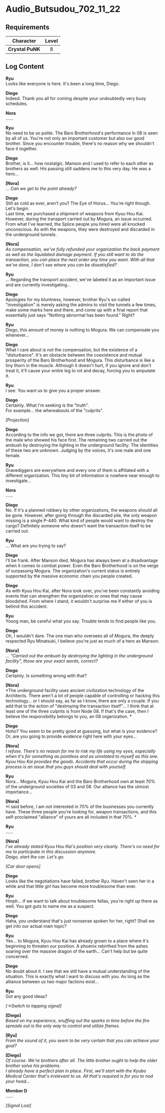 # Audio_Butsudou_702_11_22
## Requirements
|   Character    |Level|
|----------------|:---:|
|**Crystal PuNK**|  8  |

## Log Content
**Ryu**<br>
Looks like everyone is here. It's been a long time, Diego.

**Diego**<br>
Indeed. Thank you all for coming despite your undoubtedly very busy schedules.

**Nora**<br>
......

**Ryu**<br>
No need to be so polite. The Baro Brotherhood's performance in 08 is seen by all of us. You're not only an important customer but also our good brother. Since you encounter trouble, there's no reason why we shouldn't face it together.

**Diego**<br>
Brother, is it... how nostalgic. Manson and I used to refer to each other as brothers as well. His passing still saddens me to this very day. He was a hero...

**[Nora]**<br>
*... Can we get to the point already?*

**Diego**<br>
Still as cold as ever, aren't you? The Eye of Horus... You're right though. Let's begin.<br>
Last time, we purchased a shipment of weapons from Kyuu Hou Kai. However, during the transport carried out by Mogura, an issue occurred. From what I've learned, the Splice people you hired were all knocked unconscious. As with the weapons, they were destroyed and discarded in the underground tunnels. 

**[Nora]**<br>
*As compensation, we've fully refunded your organization the back payment as well as the liquidated damage payment. If you still want to do the transaction, you can place the next order any time you want. With all that we've done, I don't see where you can be dissatisfied?*

**Ryu**<br>
... Regarding the transport accident, we've labeled it as an important issue and are currently investigating...

**Diego**<br>
Apologies for my bluntness, however, brother Ryu's so\-called "investigation" is merely asking the admins to visit the tunnels a few times, make some marks here and there, and come up with a final report that essentially just says "Nothing abnormal has been found." Right? 

**Ryu**<br>
Diego, this amount of money is nothing to Mogura. We can compensate you whenever...

**Diego**<br>
What I care about is not the compensation, but the existence of a "disturbance". It's an obstacle between the coexistence and mutual prosperity of the Baro Brotherhood and Mogura. This disturbance is like a tiny thorn in the muscle. Although it doesn't hurt, if you ignore and don't treat it, it'll cause your entire leg to rot and decay, forcing you to amputate it. 

**Ryu**<br>
I see. You want us to give you a proper answer.

**Diego**<br>
Certainly. What I'm seeking is the "truth".<br>
For example... the whereabouts of the "culprits".

*\[Projection\]*

**Diego**<br>
According to the info we got, there are three culprits. This is the photo of the male who showed his face first. The remaining two carried out the ambush by destroying the lighting in the underground facility. The identities of these two are unknown. Judging by the voices, it's one male and one female.

**Ryu**<br>
Gravediggers are everywhere and every one of them is affiliated with a different organization. This tiny bit of information is nowhere near enough to investigate...

**Nora**<br>
......

**Diego**<br>
No. If it's a planned robbery by other organizations, the weapons should all be gone. However, after going through the discarded pile, the only weapon missing is a single P\-440. What kind of people would want to destroy the cargo? Definitely someone who doesn't want the transaction itself to be carried out.

**Ryu**<br>
... What are you trying to say?

**Diego**<br>
I'll be frank. After Manson died, Mogura has always been at a disadvantage when it comes to combat power. Even the Baro Brotherhood is on the verge of surpassing Mogura. The organization's current status is entirely supported by the massive economic chain you people created.

**Diego**<br>
As with Kyuu Hou Kai, after Nora took over, you've been constantly avoiding events that can strengthen the organization or ones that may cause bloodshed. From where I stand, it wouldn't surprise me if either of you is behind this accident.

**Ryu**<br>
Young man, be careful what you say. Trouble tends to find people like you.

**Diego**<br>
Oh, I wouldn't dare. The one man who oversees all of Mogura, the deeply respected Ryu Minatsuki, I believe you're just as much of a hero as Manson.

**[Nora]**<br>
*... "Carried out the ambush by destroying the lighting in the underground facility", those are your exact words, correct?*

**Diego**<br>
Certainly. Is something wrong with that?

**[Nora]**<br>
*The underground facility uses ancient civilization technology of the Architects. There aren't a lot of people capable of controlling or hacking this technology... or I should say, as far as I know, there are only a couple. If you add that to the action of "destroying the transaction itself"... I think that at least one of the three culprits is from Node 08. If that's the case, then I believe the responsibility belongs to you, an 08 organization. *

**Diego**<br>
Hoho? You seem to be pretty good at guessing, but what is your evidence? Or, are you going to provide evidence right here with your eyes...

**[Nora]**<br>
*I refuse. There's no reason for me to risk my life using my eyes, especially when it's for something as pointless and as unrelated to myself as this one.<br>
Kyuu Hou Kai provides the goods. Accidents that occur during the shipping process is an issue that you guys should deal with yourself.*

**Ryu**<br>
Nora... Mogura, Kyuu Hou Kai and the Baro Brotherhood own at least 70% of the underground societies of 03 and 08. Our alliance has the utmost importance...

**[Nora]**<br>
*I said before, I am not interested in 70% of the businesses you currently have. These three people you're looking for, weapon transactions, and this self\-proclaimed "alliance" of yours are all included in that 70%. *

**Ryu**<br>
......

**[Nora]**<br>
*I've already stated Kyuu Hou Kai's position very clearly. There's no need for me to participate in this discussion anymore.<br>
Daigo, start the car. Let's go.*

*\[Car door opens\]*

**Diego**<br>
Looks like the negotiations have failed, brother Ryu. Haven't seen her in a while and that little girl has become more troublesome than ever.

**Ryu**<br>
Hmph... if we want to talk about troublesome fellas, you're right up there as well. You got guts to name me as a suspect.

**Diego**<br>
Haha, you understand that's just nonsense spoken for her, right? Shall we get into our actual main topic?

**Ryu**<br>
Yes... to Mogura, Kyuu Hou Kai has already grown to a place where it's beginning to threaten our position. A phoenix rebirthed from the ashes soaring over the massive dragon of the earth... Can't help but be quite concerned.

**Diego**<br>
No doubt about it. I see that we still have a mutual understanding of the situation. This is exactly what I want to discuss with you. As long as the alliance between us two major factions exist...

**Ryu**<br>
Got any good ideas?

*[→Switch to tapping signal]*

**[Diego]**<br>
*Based on my experience, snuffing out the sparks in time before the fire spreads out is the only way to control and utilize flames.*

**[Ryu]**<br>
*From the sound of it, you seem to be very certain that you can achieve your goal?*

**[Diego]**<br>
*Of course. We're brothers after all. The little brother ought to help the older brother solve his problems.<br>
I already have a perfect plan in place. First, we'll start with the Kyubo Medical Center that's irrelevant to us. All that's required is for you to nod your head...*

**Member D**<br>
......

*[Signal Lost]*
